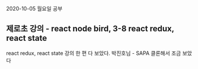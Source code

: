 2020-10-05 월요일 공부

## 제로초 강의 - react node bird, 3-8 react redux, react state

react redux, react state 강의 한 편 다 보았다.
박진호님 - SAPA 클론해서 조금 보았다 
